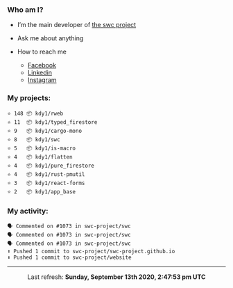 ### Who am I?

- I’m the main developer of [the swc project](https://github.com/swc-project/swc)

- Ask me about anything

- How to reach me
  - [Facebook](https://www.facebook.com/profile.php?id=100024888122318)
  - [Linkedin](https://www.linkedin.com/in/kdy1/)
  - [Instagram](https://www.instagram.com/kdy1123/)

### My projects:

```
⭐️ 148 📦 kdy1/rweb
⭐️ 11  📦 kdy1/typed_firestore
⭐️ 9   📦 kdy1/cargo-mono
⭐️ 8   📦 kdy1/swc
⭐️ 5   📦 kdy1/is-macro
⭐️ 4   📦 kdy1/flatten
⭐️ 4   📦 kdy1/pure_firestore
⭐️ 4   📦 kdy1/rust-pmutil
⭐️ 3   📦 kdy1/react-forms
⭐️ 2   📦 kdy1/app_base
```

### My activity:

```
🗣 Commented on #1073 in swc-project/swc
🗣 Commented on #1073 in swc-project/swc
🗣 Commented on #1073 in swc-project/swc
⬆️ Pushed 1 commit to swc-project/swc-project.github.io
⬆️ Pushed 1 commit to swc-project/website
```

------------
<p align="center">Last refresh: <b>Sunday, September 13th 2020, 2:47:53 pm UTC</b></p>